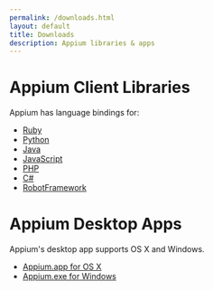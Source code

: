 ```yaml
---
permalink: /downloads.html
layout: default
title: Downloads
description: Appium libraries & apps
---
```


# Appium Client Libraries

Appium has language bindings for:

- [Ruby][rubygems]
- [Python][pypi]
- [Java][maven]
- [JavaScript][npm]
- [PHP][php]
- [C#][nuget]
- [RobotFramework][robot]

[rubygems]: http://rubygems.org/gems/appium_lib
[pypi]:     https://pypi.python.org/pypi/Appium-Python-Client
[maven]:    https://search.maven.org/#search%7Cga%7C1%7Cg%3Aio.appium%20a%3Ajava-client
[npm]:      https://www.npmjs.org/package/wd
[php]:      https://github.com/appium/php-client
[nuget]:    http://www.nuget.org/packages/Appium.WebDriver/
[robot]:   https://github.com/jollychang/robotframework-appiumlibrary

# Appium Desktop Apps

Appium's desktop app supports OS X and Windows.

- [Appium.app for OS X][bitbucket]
- [Appium.exe for Windows][bitbucket]

[bitbucket]: https://bitbucket.org/appium/appium.app/downloads/
